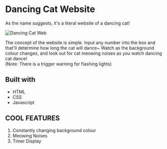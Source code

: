# Dancing Cat Website

As the name suggests, it's a literal website of a dancing cat!

![Dancing Cat Web](https://user-images.githubusercontent.com/100764960/194189064-11f17def-19ce-4ad7-b050-0110cb3f545b.png)


The concept of the website is simple. Input any number into the box and that'll determine how long the cat will dance~ 
Watch as the background colour changes, and look out for cat meowing noises as you watch dancing cat dance!  
(Note: There is a trigger warning for flashing lights)

## Built with
- HTML
- CSS
- Javascript

## COOL FEATURES
1. Constantly changing background colour
2. Meowing Noises
3. Timer Display
